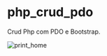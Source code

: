 # php_crud_pdo
Crud Php com PDO e Bootstrap. 

![print_home](https://cloud.githubusercontent.com/assets/16988157/19217802/c2abe670-8dba-11e6-848d-2cd114977dec.png)
